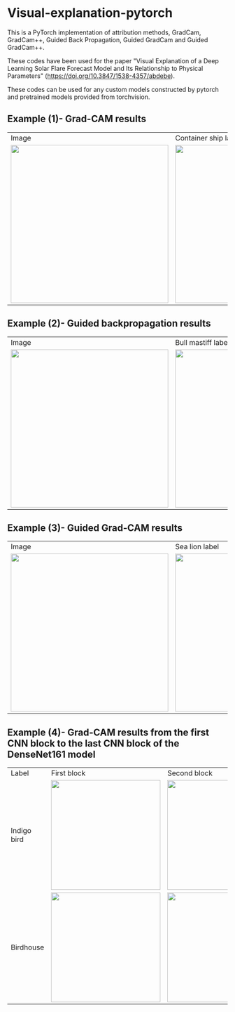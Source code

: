# Visual-explanation-pytorch

This is a PyTorch implementation of attribution methods, GradCam, GradCam++, Guided Back Propagation, Guided GradCam and Guided GradCam++.


These codes have been used for the paper "Visual Explanation of a Deep Learning Solar Flare Forecast Model and Its Relationship to Physical Parameters" (https://doi.org/10.3847/1538-4357/abdebe).

These codes can be used for any custom models constructed by pytorch and pretrained models provided from torchvision.

## Example (1)- Grad-CAM results

<table>
  <tr>
    <td> Image </td> <td> Container ship label </td> <td> Steel arch bridge label </td>
  </tr>
  
  <tr>
    <td> <img src="https://user-images.githubusercontent.com/48608835/129146959-64ad187a-5bd6-430f-953d-9ca85f7a819d.jpg" width=360px></td>
    <td> <img src="https://user-images.githubusercontent.com/48608835/129150001-fe0a36a9-9be9-4e05-b9f0-fc750c4582b0.png" width=360px></td>
    <td> <img src="https://user-images.githubusercontent.com/48608835/129150049-ddc9047f-d9c4-489b-b900-d7cabaa93d94.png" width=360px></td>
  </tr>
</table>

## Example (2)- Guided backpropagation results

<table>
  <tr>
    <td> Image </td> <td> Bull mastiff label </td> <td> Tigercat label </td>
  </tr>
  
  <tr>
    <td> <img src="https://user-images.githubusercontent.com/48608835/129151171-3c45243a-96aa-4010-8eb2-2f04dd8ef198.jpg" width=360px></td>
    <td> <img src="https://user-images.githubusercontent.com/48608835/129151209-45d31871-050c-4fde-b269-8bacb0ed87a2.png" width=360px></td>
    <td> <img src="https://user-images.githubusercontent.com/48608835/129151246-2a6172b7-e258-4a44-a386-076e0d3d352a.png" width=360px></td>
  </tr>
</table>

## Example (3)- Guided Grad-CAM results

<table>
  <tr>
    <td> Image </td> <td> Sea lion label </td> <td> Penguin label </td>
  </tr>
  
  <tr>
    <td> <img src="https://user-images.githubusercontent.com/48608835/129152303-b8e3ed68-a5f7-4642-8a14-7cb4ec36148f.jpg" width=360px></td>
    <td> <img src="https://user-images.githubusercontent.com/48608835/129152312-38ba2387-fa55-4aa0-baab-91f793878c39.png" width=360px></td>
    <td> <img src="https://user-images.githubusercontent.com/48608835/129152319-a7748f5c-7de7-4dad-a5b1-05c66fadfe0f.png" width=360px></td>
  </tr>
</table>


## Example (4)- Grad-CAM results from the first CNN block to the last CNN block of the DenseNet161 model

<table>
  <tr>
    <td> Label </td> <td> First block </td> <td> Second block </td> <td> Third block </td> <td> Last block </td>
  </tr>
  
  <tr>
    <td> Indigo bird</td>
    <td> <img src="https://user-images.githubusercontent.com/48608835/129155097-db7bbb3b-b06f-49b1-a78c-6050f0b74ad2.png" width=250px></td>
    <td> <img src="https://user-images.githubusercontent.com/48608835/129155102-3eba316c-8213-42fb-8306-45fc27decca4.png" width=250px></td>
    <td> <img src="https://user-images.githubusercontent.com/48608835/129155115-3a6066ff-8a49-43e6-8e7c-4ece96c3a8d4.png" width=250px></td>
    <td> <img src="https://user-images.githubusercontent.com/48608835/129155457-75b028d9-1968-4595-962c-0a29bcbb2cde.png" width=250px></td>
  </tr>
  
  <tr>
    <td> Birdhouse</td>
    <td> <img src="https://user-images.githubusercontent.com/48608835/129155794-b948c725-4b5e-47af-bff1-145dd5724e59.png" width=250px></td>
    <td> <img src="https://user-images.githubusercontent.com/48608835/129155807-62462f25-a193-45d8-aaeb-882ff2c187dd.png" width=250px></td>
    <td> <img src="https://user-images.githubusercontent.com/48608835/129155817-e98de4a2-c6a6-4709-807a-4774299805c4.png" width=250px></td>
    <td> <img src="https://user-images.githubusercontent.com/48608835/129155818-f4b4564a-74ca-4e0b-9f0d-8f47234184f3.png" width=250px></td>
  </tr>
</table>
